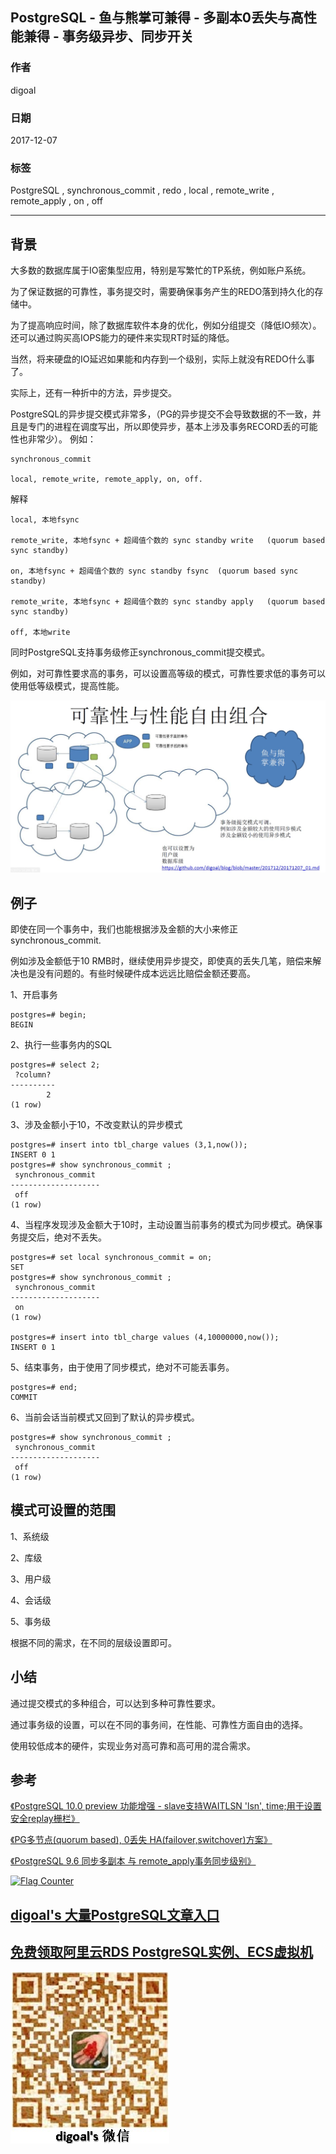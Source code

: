 ## PostgreSQL - 鱼与熊掌可兼得 - 多副本0丢失与高性能兼得 - 事务级异步、同步开关  
                              
### 作者                              
digoal                              
                              
### 日期                              
2017-12-07                             
                              
### 标签                              
PostgreSQL , synchronous_commit , redo , local , remote_write , remote_apply , on , off     
                              
----                              
                              
## 背景     
大多数的数据库属于IO密集型应用，特别是写繁忙的TP系统，例如账户系统。  
  
为了保证数据的可靠性，事务提交时，需要确保事务产生的REDO落到持久化的存储中。  
  
为了提高响应时间，除了数据库软件本身的优化，例如分组提交（降低IO频次）。还可以通过购买高IOPS能力的硬件来实现RT时延的降低。  
  
当然，将来硬盘的IO延迟如果能和内存到一个级别，实际上就没有REDO什么事了。  
  
实际上，还有一种折中的方法，异步提交。  
  
PostgreSQL的异步提交模式非常多，（PG的异步提交不会导致数据的不一致，并且是专门的进程在调度写出，所以即使异步，基本上涉及事务RECORD丢的可能性也非常少）。 例如：  
  
```  
synchronous_commit  
  
local, remote_write, remote_apply, on, off.  
```  
  
解释  
  
```  
local, 本地fsync  
  
remote_write, 本地fsync + 超阈值个数的 sync standby write   (quorum based sync standby)  
  
on, 本地fsync + 超阈值个数的 sync standby fsync  (quorum based sync standby)  
  
remote_write, 本地fsync + 超阈值个数的 sync standby apply   (quorum based sync standby)  
  
off, 本地write     
```  
  
同时PostgreSQL支持事务级修正synchronous_commit提交模式。  
  
例如，对可靠性要求高的事务，可以设置高等级的模式，可靠性要求低的事务可以使用低等级模式，提高性能。  
  
![pic](20171207_01_pic_001.jpg)   
  
## 例子  
即使在同一个事务中，我们也能根据涉及金额的大小来修正synchronous_commit.  
  
例如涉及金额低于10 RMB时，继续使用异步提交，即使真的丢失几笔，赔偿来解决也是没有问题的。有些时候硬件成本远远比赔偿金额还要高。  
  
1、开启事务  
  
```  
postgres=# begin;  
BEGIN  
```  
  
2、执行一些事务内的SQL  
  
```  
postgres=# select 2;  
 ?column?   
----------  
        2  
(1 row)  
```  
  
3、涉及金额小于10，不改变默认的异步模式  
  
```  
postgres=# insert into tbl_charge values (3,1,now());  
INSERT 0 1  
postgres=# show synchronous_commit ;  
 synchronous_commit   
--------------------  
 off  
(1 row)  
```  
  
4、当程序发现涉及金额大于10时，主动设置当前事务的模式为同步模式。确保事务提交后，绝对不丢失。  
  
```  
postgres=# set local synchronous_commit = on;  
SET  
postgres=# show synchronous_commit ;  
 synchronous_commit   
--------------------  
 on  
(1 row)  
  
postgres=# insert into tbl_charge values (4,10000000,now());  
INSERT 0 1  
```  
  
5、结束事务，由于使用了同步模式，绝对不可能丢事务。  
  
```  
postgres=# end;  
COMMIT  
```  
  
6、当前会话当前模式又回到了默认的异步模式。  
  
```  
postgres=# show synchronous_commit ;  
 synchronous_commit   
--------------------  
 off  
(1 row)  
```  
  
## 模式可设置的范围  
1、系统级  
  
2、库级  
  
3、用户级  
  
4、会话级  
  
5、事务级  
  
根据不同的需求，在不同的层级设置即可。  
  
## 小结  
通过提交模式的多种组合，可以达到多种可靠性要求。  
  
通过事务级的设置，可以在不同的事务间，在性能、可靠性方面自由的选择。  
  
使用较低成本的硬件，实现业务对高可靠和高可用的混合需求。  
  
## 参考  
  
[《PostgreSQL 10.0 preview 功能增强 - slave支持WAITLSN 'lsn', time;用于设置安全replay栅栏》](../201703/20170312_18.md)    
  
[《PG多节点(quorum based), 0丢失 HA(failover,switchover)方案》](../201706/20170612_02.md)    
  
[《PostgreSQL 9.6 同步多副本 与 remote_apply事务同步级别》](../201610/20161006_02.md)    
  
  
<a rel="nofollow" href="http://info.flagcounter.com/h9V1"  ><img src="http://s03.flagcounter.com/count/h9V1/bg_FFFFFF/txt_000000/border_CCCCCC/columns_2/maxflags_12/viewers_0/labels_0/pageviews_0/flags_0/"  alt="Flag Counter"  border="0"  ></a>  
  
  
  
  
  
  
## [digoal's 大量PostgreSQL文章入口](https://github.com/digoal/blog/blob/master/README.md "22709685feb7cab07d30f30387f0a9ae")
  
  
## [免费领取阿里云RDS PostgreSQL实例、ECS虚拟机](https://free.aliyun.com/ "57258f76c37864c6e6d23383d05714ea")
  
  
![digoal's weixin](../pic/digoal_weixin.jpg "f7ad92eeba24523fd47a6e1a0e691b59")
  
